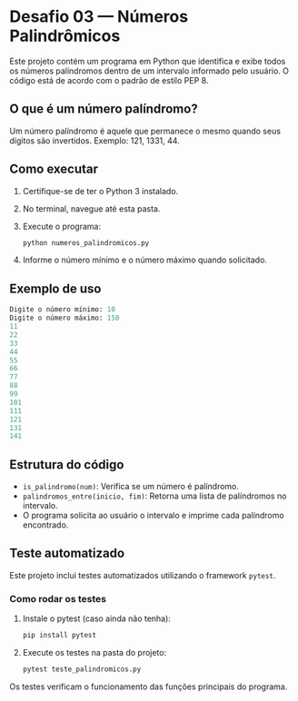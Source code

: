 # Desafio 03 — Números Palindrômicos

Este projeto contém um programa em Python que identifica e exibe todos os números palíndromos dentro de um intervalo informado pelo usuário.
O código está de acordo com o padrão de estilo PEP 8.

## O que é um número palíndromo?

Um número palíndromo é aquele que permanece o mesmo quando seus dígitos são invertidos.
Exemplo: 121, 1331, 44.

## Como executar

1. Certifique-se de ter o Python 3 instalado.
1. No terminal, navegue até esta pasta.
1. Execute o programa:

    ```bash
    python numeros_palindromicos.py
    ```

1. Informe o número mínimo e o número máximo quando solicitado.

## Exemplo de uso

```python
Digite o número mínimo: 10
Digite o número máximo: 150
11
22
33
44
55
66
77
88
99
101
111
121
131
141
```

## Estrutura do código

- `is_palindromo(num)`: Verifica se um número é palíndromo.
- `palindromos_entre(inicio, fim)`: Retorna uma lista de palíndromos no intervalo.
- O programa solicita ao usuário o intervalo e imprime cada palíndromo encontrado.

## Teste automatizado

Este projeto inclui testes automatizados utilizando o framework `pytest`.

### Como rodar os testes

1. Instale o pytest (caso ainda não tenha):

    ```bash
    pip install pytest
    ```

2. Execute os testes na pasta do projeto:

    ```bash
    pytest teste_palindromicos.py
    ```

Os testes verificam o funcionamento das funções principais do programa.
